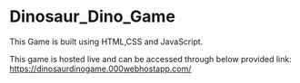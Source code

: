 # Dinosaur_Dino_Game
This Game is built using HTML,CSS and JavaScript.

This game is hosted live and can be accessed through below provided link:
 https://dinosaurdinogame.000webhostapp.com/
